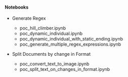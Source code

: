 
#### Notebooks

- Generate Regex
  - poc_hill_climber.ipynb
  - poc_dynamic_individual.ipynb
  - poc_dynamic_individual_with_static_ending.ipynb
  - poc_generate_multiple_regex_expressions.ipynb

- Split Documents by change in Format
  - poc_convert_text_to_image.ipynb
  - poc_split_text_on_changes_in_format.ipynb